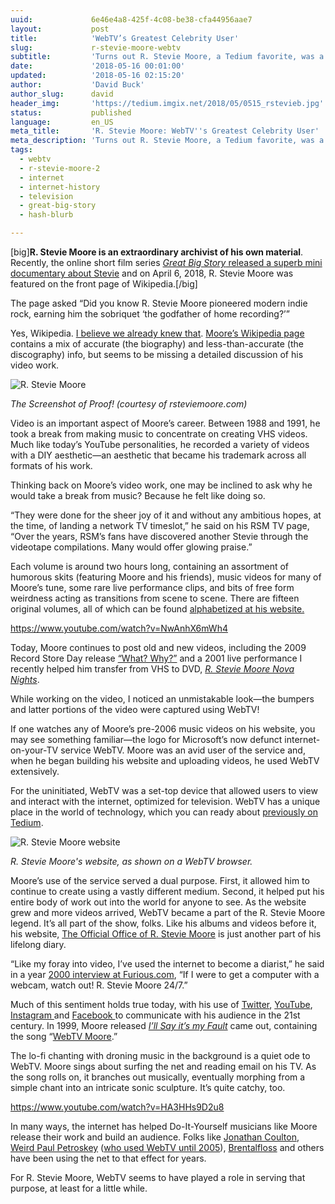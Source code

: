```yaml
---
uuid:             6e46e4a8-425f-4c08-be38-cfa44956aae7
layout:           post
title:            'WebTV’s Greatest Celebrity User'
slug:             r-stevie-moore-webtv
subtitle:         'Turns out R. Stevie Moore, a Tedium favorite, was a very active user of WebTV, an under-loved icon of the early internet. It’s apparent in his video work.'
date:             '2018-05-16 00:01:00'
updated:          '2018-05-16 02:15:20'
author:           'David Buck'
author_slug:      david
header_img:       'https://tedium.imgix.net/2018/05/0515_rstevieb.jpg'
status:           published
language:         en_US
meta_title:       'R. Stevie Moore: WebTV''s Greatest Celebrity User'
meta_description: 'Turns out R. Stevie Moore, a Tedium favorite, was a very active user of WebTV, an under-loved icon of the early internet. It’s apparent in his video work.'
tags:
  - webtv
  - r-stevie-moore-2
  - internet
  - internet-history
  - television
  - great-big-story
  - hash-blurb

---
```


[big]**R. Stevie Moore is an extraordinary archivist of his own material**. Recently, the online short film series [_Great Big Story_ released a superb mini documentary about Stevie](greatbigstory.com/stories/this-guy-has-recorded-more-than-400-albums) and on April 6, 2018, R. Stevie Moore was featured on the front page of Wikipedia.[/big]

The page asked “Did you know R. Stevie Moore pioneered modern indie rock, earning him the sobriquet ‘the godfather of home recording?’”

Yes, Wikipedia. [I believe we already knew that](https://tedium.co/2017/08/29/r-stevie-moore-outsider-music-history/). [Moore’s Wikipedia page](https://en.m.wikipedia.org/wiki/R._Stevie_Moore) contains a mix of accurate (the biography) and less-than-accurate (the discography) info, but seems to be missing a detailed discussion of his video work.

![R. Stevie Moore](https://tedium.imgix.net/2018/05/0515_rstevie.jpg)

*The Screenshot of Proof! (courtesy of rsteviemoore.com)*

Video is an important aspect of Moore’s career. Between 1988 and 1991, he took a break from making music to concentrate on creating VHS videos. Much like today’s YouTube personalities, he recorded a variety of videos with a DIY aesthetic—an aesthetic that became his trademark across all formats of his work. 

Thinking back on Moore’s video work, one may be inclined to ask why he would take a break from music? Because he felt like doing so.  

“They were done for the sheer joy of it and without any ambitious hopes, at the time, of landing a network TV timeslot,” he said on his RSM TV page, “Over the years, RSM’s fans have discovered another Stevie through the videotape compilations. Many would offer glowing praise.” 

Each volume is around two hours long, containing an assortment of humorous skits (featuring Moore and his friends), music videos for many of Moore’s tune, some rare live performance clips, and bits of free form weirdness acting as transitions from scene to scene. There are fifteen original volumes, all of which can be found [alphabetized at his website.](http://www.rsteviemoore.com/vidclips.html)

https://www.youtube.com/watch?v=NwAnhX6mWh4 

Today, Moore continues to post old and new videos, including the 2009 Record Store Day release [“What? Why?”](https://youtu.be/3e9Ucq6wvXg) and a 2001 live performance I recently helped him transfer from VHS to DVD, _[R. Stevie Moore Nova Nights](https://youtu.be/Js79EWT5kwg)_. 

While working on the video, I noticed an unmistakable look—the bumpers and latter portions of the video were captured using WebTV! 

If one watches any of Moore’s pre-2006 music videos on his website, you may see something familiar—the logo for Microsoft’s now defunct internet-on-your-TV service WebTV. Moore was an avid user of the service and, when he began building his website and uploading videos, he used WebTV extensively.

For the uninitiated, WebTV was a set-top device that allowed users to view and interact with the internet, optimized for television. WebTV has a unique place in the world of technology, which you can ready about [previously on Tedium](https://tedium.co/2016/09/13/webtv-history-20th-anniversary/).

![R. Stevie Moore website](https://tedium.imgix.net/2018/05/Screenshot-2018-05-15-22.18.26.png)

*R. Stevie Moore's website, as shown on a WebTV browser.*

Moore’s use of the service served a dual purpose. First, it allowed him to continue to create using a vastly different medium. Second, it helped put his entire body of work out into the world for anyone to see. As the website grew and more videos arrived, WebTV became a part of the R. Stevie Moore legend. It’s all part of the show, folks. Like his albums and videos before it, his website, [The Official Office of R. Stevie Moore](http://www.rsteviemoore.com/) is just another part of his lifelong diary.

“Like my foray into video, I’ve used the internet to become a diarist,” he said in a year [2000 interview at Furious.com](http://www.furious.com/perfect/rsteviemoore.html), “If I were to get a computer with a webcam, watch out! R. Stevie Moore 24/7.”

Much of this sentiment holds true today, with his use of [Twitter](https://twitter.com/RStevieMoore), [YouTube](https://www.youtube.com/channel/UC7zj5JNJldH4d7pv98Q7SAA), [Instagram ](https://www.instagram.com/rsteviemoore/)and [Facebook ](https://www.facebook.com/rsteviemoore)to communicate with his audience in the 21st century. In 1999, Moore released _[I’ll Say it’s my Fault](https://rsteviemoore.bandcamp.com/album/ill-say-its-my-fault)_ came out, containing the song “[WebTV Moore](https://rsteviemoore.bandcamp.com/track/web-tv-moore).” 

The lo-fi chanting with droning music in the background is a quiet ode to WebTV. Moore sings about surfing the net and reading email on his TV.  As the song rolls on, it branches out musically, eventually morphing from a simple chant into an intricate sonic sculpture. It’s quite catchy, too. 

https://www.youtube.com/watch?v=HA3HHs9D2u8

In many ways, the internet has helped Do-It-Yourself musicians like Moore release their work and build an audience. Folks like [Jonathan Coulton](https://www.jonathancoulton.com/), [Weird Paul Petroskey](https://www.youtube.com/user/weirdpaulp) ([who used WebTV until 2005](https://youtu.be/jsaN68Q9BDM)), [Brentalfloss](https://brentalfloss.com/) and others have been using the net to that effect for years. 

For R. Stevie Moore, WebTV seems to have played a role in serving that purpose, at least for a little while.
